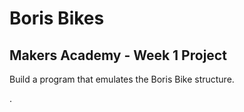 # Boris Bikes

## Makers Academy - Week 1 Project

Build a program that emulates the Boris Bike structure. 



.
